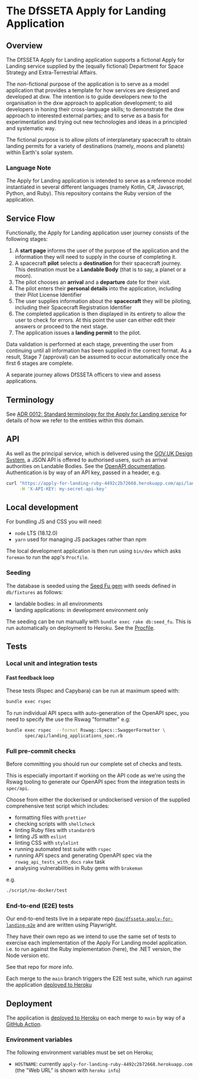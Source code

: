 # The DfSSETA Apply for Landing Application

## Overview

The DfSSETA Apply for Landing application supports a fictional Apply for Landing
service supplied by the (equally fictional) Department for Space Strategy and
Extra-Terrestrial Affairs.

The non-fictional purpose of the application is to serve as a model application
that provides a template for how services are designed and developed at dxw. The
intention is to guide developers new to the organisation in the dxw approach to
application development; to aid developers in honing their cross-language
skills; to demonstrate the dxw approach to interested external parties; and to
serve as a basis for experimentation and trying out new technologies and ideas
in a principled and systematic way.

The fictional purpose is to allow pilots of interplanetary spacecraft to obtain
landing permits for a variety of destinations (namely, moons and planets) within
Earth's solar system.

### Language Note

The Apply for Landing application is intended to serve as a reference model
instantiated in several different languages (namely Kotlin, C#, Javascript,
Python, and Ruby). This repository contains the Ruby version of the application.

## Service Flow

Functionally, the Apply for Landing application user journey consists of the
following stages:

1. A **start page** informs the user of the purpose of the application and the
   information they will need to supply in the course of completing it.
2. A spacecraft **pilot** selects a **destination** for their spacecraft
   journey. This destination must be a **Landable Body** (that is to say, a
   planet or a moon).
3. The pilot chooses an **arrival** and a **departure** date for their visit.
4. The pilot enters their **personal details** into the application, including
   their Pilot License Identifier
5. The user supplies information about the **spacecraft** they will be piloting,
   including their Spacecraft Registration Identifier
6. The completed application is then displayed in its entirety to allow the user
   to check for errors. At this point the user can either edit their answers or
   proceed to the next stage.
7. The application issues a **landing permit** to the pilot.

Data validation is performed at each stage, preventing the user from continuing
until all information has been supplied in the correct format. As a result,
Stage 7 (approval) can be assumed to occur automatically once the first 6 stages
are complete.

A separate journey allows DfSSETA officers to view and assess applications.

## Terminology

See
[ADR 0012: Standard terminology for the Apply for Landing service](./doc/architecture/decisions/0012-standard-terminology.md)
for details of how we refer to the entities within this domain.

## API

As well as the principal service, which is delivered using the [GOV.UK
Design System][], a JSON API is offered to authorised users, such as arrival
authorities on Landable Bodies. See the [OpenAPI documentation][]. Authentication
is by way of an API key, passed in a header, e.g.

```sh
curl "https://apply-for-landing-ruby-4492c2b72668.herokuapp.com/api/landing-applications" \
     -H 'X-API-KEY: my-secret-api-key'
```

## Local development

For bundling JS and CSS you will need:

- `node` LTS (18.12.0)
- `yarn` used for managing JS packages rather than npm

The local development application is then run using `bin/dev` which asks
`foreman` to run the app's `Procfile`.

### Seeding

The database is seeded using the [Seed Fu gem][] with seeds defined in
`db/fixtures` as follows:

- landable bodies: in all environments
- landing applications: in development environment only

The seeding can be run manually with `bundle exec rake db:seed_fu`. This is run
automatically on deployment to Heroku. See the [Procfile](./Procfile).

## Tests

### Local unit and integration tests

#### Fast feedback loop

These tests (Rspec and Capybara) can be run at maximum speed with:

```sh
bundle exec rspec
```

To run individual API specs with auto-generation of the OpenAPI spec, you need
to specify the use the Rswag "formatter" e.g:

```sh
bundle exec rspec  --format Rswag::Specs::SwaggerFormatter \
       spec/api/landing_applications_spec.rb
```

### Full pre-commit checks

Before committing you should run our complete set of checks and tests.

This is especially important if working on the API code as we're using the Rswag
tooling to generate our OpenAPI spec from the integration tests in `spec/api`.

Choose from either the dockerised or undockerised version of the supplied
comprehensive test script which includes:

- formatting files with `prettier`
- checking scripts with `shellcheck`
- linting Ruby files with `standardrb`
- linting JS with `eslint`
- linting CSS with `stylelint`
- running automated test suite with `rspec`
- running API specs and generating OpenAPI spec via the
  `rswag_api_tests_with_docs` `rake` task
- analysing vulnerabilities in Ruby gems with `brakeman`

e.g.

```sh
./script/no-docker/test
```

### End-to-end (E2E) tests

Our end-to-end tests live in a separate repo
[`dxw/dfsseta-apply-for-landing-e2e`][] and are written using Playwright.

They have their own repo as we intend to use the same set of tests to exercise
each implementation of the Apply For Landing model application. i.e. to run
against the Ruby implementation (here), the .NET version, the Node version etc.

See that repo for more info.

Each merge to the `main` branch triggers the E2E test suite, which run against
the application [deployed to Heroku][]

## Deployment

The application is [deployed to Heroku][] on each merge to `main` by way of a
[GitHub Action][].

### Environment variables

The following environment variables must be set on Heroku;

- `HOSTNAME`: currently `apply-for-landing-ruby-4492c2b72668.herokuapp.com` (the
  "Web URL" is shown with `heroku info`)

[Seed Fu gem]: https://github.com/mbleigh/seed-fu
[`dxw/dfsseta-apply-for-landing-e2e`]:
  https://github.com/dxw/dfsseta-apply-for-landing-e2e
[GitHub Action]:
  https://github.com/dxw/dfsseta-apply-for-landing-ruby/blob/main/.github/workflows/heroku-deployment.yml
[deployed to Heroku]: https://apply-for-landing-ruby-4492c2b72668.herokuapp.com/
[GOV.UK Design System]: https://design-system.service.gov.uk
[OpenAPI documentation]:
  https://apply-for-landing-ruby-4492c2b72668.herokuapp.com/api-docs/
